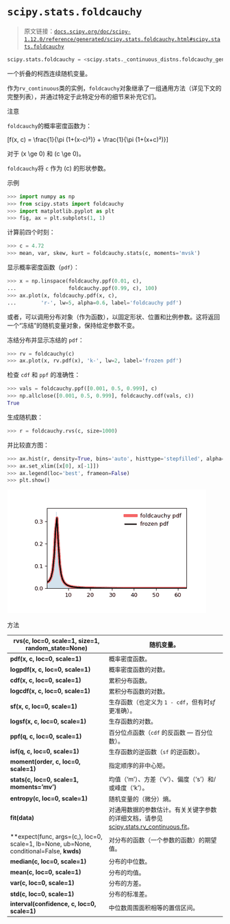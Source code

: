 # `scipy.stats.foldcauchy`

> 原文链接：[`docs.scipy.org/doc/scipy-1.12.0/reference/generated/scipy.stats.foldcauchy.html#scipy.stats.foldcauchy`](https://docs.scipy.org/doc/scipy-1.12.0/reference/generated/scipy.stats.foldcauchy.html#scipy.stats.foldcauchy)

```py
scipy.stats.foldcauchy = <scipy.stats._continuous_distns.foldcauchy_gen object>
```

一个折叠的柯西连续随机变量。

作为`rv_continuous`类的实例，`foldcauchy`对象继承了一组通用方法（详见下文的完整列表），并通过特定于此特定分布的细节来补充它们。

注意

`foldcauchy`的概率密度函数为：

\[f(x, c) = \frac{1}{\pi (1+(x-c)²)} + \frac{1}{\pi (1+(x+c)²)}\]

对于 \(x \ge 0\) 和 \(c \ge 0\)。

`foldcauchy`将 `c` 作为 \(c\) 的形状参数。

示例

```py
>>> import numpy as np
>>> from scipy.stats import foldcauchy
>>> import matplotlib.pyplot as plt
>>> fig, ax = plt.subplots(1, 1) 
```

计算前四个时刻：

```py
>>> c = 4.72
>>> mean, var, skew, kurt = foldcauchy.stats(c, moments='mvsk') 
```

显示概率密度函数（`pdf`）：

```py
>>> x = np.linspace(foldcauchy.ppf(0.01, c),
...                 foldcauchy.ppf(0.99, c), 100)
>>> ax.plot(x, foldcauchy.pdf(x, c),
...        'r-', lw=5, alpha=0.6, label='foldcauchy pdf') 
```

或者，可以调用分布对象（作为函数），以固定形状、位置和比例参数。这将返回一个“冻结”的随机变量对象，保持给定参数不变。

冻结分布并显示冻结的 `pdf`：

```py
>>> rv = foldcauchy(c)
>>> ax.plot(x, rv.pdf(x), 'k-', lw=2, label='frozen pdf') 
```

检查 `cdf` 和 `ppf` 的准确性：

```py
>>> vals = foldcauchy.ppf([0.001, 0.5, 0.999], c)
>>> np.allclose([0.001, 0.5, 0.999], foldcauchy.cdf(vals, c))
True 
```

生成随机数：

```py
>>> r = foldcauchy.rvs(c, size=1000) 
```

并比较直方图：

```py
>>> ax.hist(r, density=True, bins='auto', histtype='stepfilled', alpha=0.2)
>>> ax.set_xlim([x[0], x[-1]])
>>> ax.legend(loc='best', frameon=False)
>>> plt.show() 
```

![../../_images/scipy-stats-foldcauchy-1.png](img/1cc456b1eca16a044b145eb773207ec8.png)

方法

| **rvs(c, loc=0, scale=1, size=1, random_state=None)** | 随机变量。 |
| --- | --- |
| **pdf(x, c, loc=0, scale=1)** | 概率密度函数。 |
| **logpdf(x, c, loc=0, scale=1)** | 概率密度函数的对数。 |
| **cdf(x, c, loc=0, scale=1)** | 累积分布函数。 |
| **logcdf(x, c, loc=0, scale=1)** | 累积分布函数的对数。 |
| **sf(x, c, loc=0, scale=1)** | 生存函数（也定义为 `1 - cdf`，但有时*sf*更准确）。 |
| **logsf(x, c, loc=0, scale=1)** | 生存函数的对数。 |
| **ppf(q, c, loc=0, scale=1)** | 百分位点函数（`cdf` 的反函数 — 百分位数）。 |
| **isf(q, c, loc=0, scale=1)** | 生存函数的逆函数（`sf` 的逆函数）。 |
| **moment(order, c, loc=0, scale=1)** | 指定顺序的非中心矩。 |
| **stats(c, loc=0, scale=1, moments=’mv’)** | 均值（‘m’）、方差（‘v’）、偏度（‘s’）和/或峰度（‘k’）。 |
| **entropy(c, loc=0, scale=1)** | 随机变量的（微分）熵。 |
| **fit(data)** | 对通用数据的参数估计。有关关键字参数的详细文档，请参见[scipy.stats.rv_continuous.fit](https://docs.scipy.org/doc/scipy/reference/generated/scipy.stats.rv_continuous.fit.html#scipy.stats.rv_continuous.fit)。 |
| **expect(func, args=(c,), loc=0, scale=1, lb=None, ub=None, conditional=False, **kwds)** | 对分布的函数（一个参数的函数）的期望值。 |
| **median(c, loc=0, scale=1)** | 分布的中位数。 |
| **mean(c, loc=0, scale=1)** | 分布的均值。 |
| **var(c, loc=0, scale=1)** | 分布的方差。 |
| **std(c, loc=0, scale=1)** | 分布的标准差。 |
| **interval(confidence, c, loc=0, scale=1)** | 中位数周围面积相等的置信区间。 |
